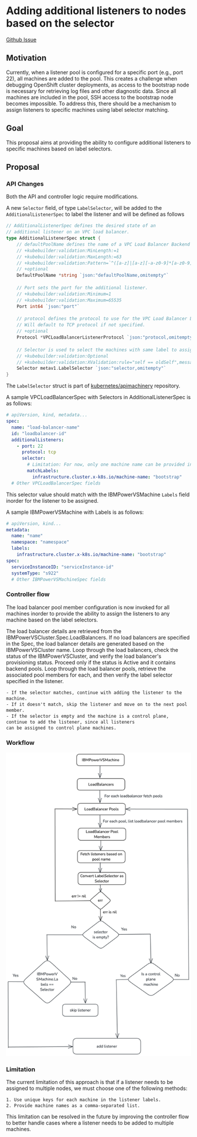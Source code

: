 # Adding additional listeners to nodes based on the selector

[Github Issue](https://github.com/kubernetes-sigs/cluster-api-provider-ibmcloud/issues/1678)
## Motivation
Currently, when a listener pool is configured for a specific port (e.g., port 22), all machines are added to the pool.
This creates a challenge when debugging OpenShift cluster deployments, as access to the bootstrap node is necessary for
retrieving log files and other diagnostic data. Since all machines are included in the pool, SSH access to the bootstrap
node becomes impossible.
To address this, there should be a mechanism to assign listeners to specific machines using label selector matching.

## Goal
This proposal aims at providing the ability to configure additional listeners to specific machines based on label
selectors.

## Proposal

### API Changes
Both the API and controller logic require modifications.

A new `Selector` field, of type `LabelSelector`, will be added to the `AdditionalListenerSpec` to label the listener
and will be defined as follows
```go
// AdditionalListenerSpec defines the desired state of an
// additional listener on an VPC load balancer.
type AdditionalListenerSpec struct {
    // defaultPoolName defines the name of a VPC Load Balancer Backend Pool to use for the VPC Load Balancer Listener.
    // +kubebuilder:validation:MinLength:=1
    // +kubebuilder:validation:MaxLength:=63
    // +kubebuilder:validation:Pattern=`^([a-z]|[a-z][-a-z0-9]*[a-z0-9])$`
    // +optional
    DefaultPoolName *string `json:"defaultPoolName,omitempty"`

    // Port sets the port for the additional listener.
    // +kubebuilder:validation:Minimum=1
    // +kubebuilder:validation:Maximum=65535
    Port int64 `json:"port"`

    // protocol defines the protocol to use for the VPC Load Balancer Listener.
    // Will default to TCP protocol if not specified.
    // +optional
    Protocol *VPCLoadBalancerListenerProtocol `json:"protocol,omitempty"`

    // Selector is used to select the machines with same label to assign the listener
    // +kubebuilder:validation:Optional
    // +kubebuilder:validation:XValidation:rule="self == oldSelf",message="Selector is immutable"
    Selector metav1.LabelSelector `json:"selector,omitempty"`
}

```
The `LabelSelector` struct is part of [kubernetes/apimachinery](https://github.com/kubernetes/apimachinery/blob/master/pkg/apis/meta/v1/types.go#L1287) repository.

A sample VPCLoadBalancerSpec with Selectors in AdditionalListenerSpec is as follows:
```yaml
# apiVersion, kind, metadata...
spec:
  name: "load-balancer-name"
  id: "loadbalancer-id"
  additionalListeners:
    - port: 22
      protocol: tcp
      selector:
        # Limitation: For now, only one machine name can be provided in the listener label selector
        matchLabels:
          infrastructure.cluster.x-k8s.io/machine-name: "bootstrap"
  # Other VPCLoadBalancerSpec fields
```
This selector value should match with the IBMPowerVSMachine `Labels` field inorder for the listener to be assigned.

A sample IBMPowerVSMachine with Labels is as follows:
```yaml
# apiVersion, kind...
metadata:
  name: "name"
  namespace: "namespace"
  labels:
    infrastructure.cluster.x-k8s.io/machine-name: "bootstrap"
spec:
  serviceInstanceID: "serviceInstance-id"
  systemType: "s922"
  # Other IBMPowerVSMachineSpec fields
```

### Controller flow

The load balancer pool member configuration is now invoked for all machines inorder to provide the ability to assign
the listeners to any machine based on the label selectors.

The load balancer details are retrieved from the IBMPowerVSCluster.Spec.LoadBalancers. If no load balancers are
specified in the Spec, the load balancer details are generated based on the IBMPowerVSCluster name.
Loop through the load balancers, check the status of the IBMPowerVSCluster, and verify the load balancer's
provisioning status. Proceed only if the status is Active and it contains backend pools.
Loop through the load balancer pools, retrieve the associated pool members for each, and then verify the label selector
specified in the listener.

    - If the selector matches, continue with adding the listener to the machine.
    - If it doesn't match, skip the listener and move on to the next pool member.
    - If the selector is empty and the machine is a control plane, continue to add the listener, since all listeners
    can be assigned to control plane machines.

### Workflow
![additional-listeners-workflow](../images/additional-listener-workflow.png)

### Limitation
The current limitation of this approach is that if a listener needs to be assigned to multiple nodes, we must choose
one of the following methods:

    1. Use unique keys for each machine in the listener labels.
    2. Provide machine names as a comma-separated list.

This limitation can be resolved in the future by improving the controller flow to better handle cases where a listener
needs to be added to multiple machines.